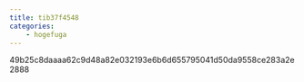 ```yaml
---
title: tib37f4548
categories:
    - hogefuga
---
```

49b25c8daaaa62c9d48a82e032193e6b6d655795041d50da9558ce283a2e2888